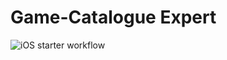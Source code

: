 # Game-Catalogue Expert
![iOS starter workflow](https://github.com/zaen-njxzu/Game-Catalogue/workflows/iOS%20starter%20workflow/badge.svg)
